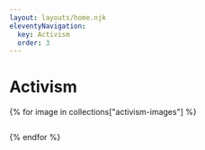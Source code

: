 ```yaml
---
layout: layouts/home.njk
eleventyNavigation:
  key: Activism
  order: 3
---
```

# Activism


<section class="gallery flex flex-wrap justify-between">
{% for image in collections["activism-images"] %}<figure><img src="{{image.path}}" alt="" class="max-w-40 m-8"></figure>{% endfor %}
</section>